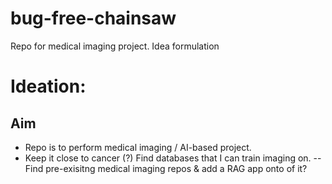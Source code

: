# bug-free-chainsaw
Repo for medical imaging project. Idea formulation

# Ideation:
## Aim
- Repo is to perform medical imaging / AI-based project.
- Keep it close to cancer (?) Find databases that I can train imaging  on.
    -- Find pre-exisitng medical imaging repos & add a RAG app onto of it?